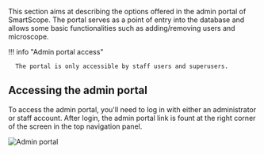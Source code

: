 This section aims at describing the options offered in the admin portal of SmartScope. The portal serves as a point of entry into the database and allows some basic functionalities such as adding/removing users and microscope.

!!! info "Admin portal access" 

      The portal is only accessible by staff users and superusers.

## Accessing the admin portal

To access the admin portal, you'll need to log in with either an administrator or staff account.
After login, the admin portal link is fount at the right corner of the screen in the top navigation panel.

![Admin portal](/assets/admin.png)


